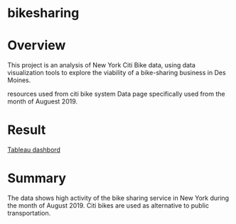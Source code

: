 # bikesharing
# Overview 
This project is an analysis of New York Citi Bike data, using data visualization tools to explore the viability of a bike-sharing business in Des Moines.

resources used from citi bike system Data page specifically used from the month of Auguest 2019.
# Result
[Tableau dashbord](https://public.tableau.com/app/profile/feven2758/viz/BikeSharing_16687510723310/Story1?publish=yes)

# Summary
The data shows high activity of the bike sharing service in New York during the month of August 2019.
Citi bikes are used as alternative to public transportation.

